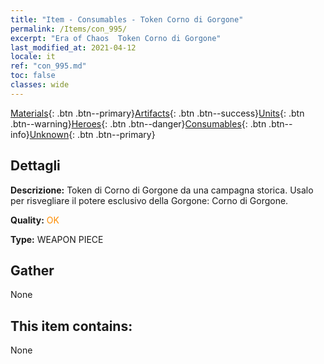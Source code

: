 ```yaml
---
title: "Item - Consumables - Token Corno di Gorgone"
permalink: /Items/con_995/
excerpt: "Era of Chaos  Token Corno di Gorgone"
last_modified_at: 2021-04-12
locale: it
ref: "con_995.md"
toc: false
classes: wide
---
```

 [Materials](/it/Items/){: .btn .btn--primary}[Artifacts](/it/Items/Artifacts/){: .btn .btn--success}[Units](/it/Items/Units/){: .btn .btn--warning}[Heroes](/it/Items/Heroes/){: .btn .btn--danger}[Consumables](/it/Items/Consumables/){: .btn .btn--info}[Unknown](/it/Items/Unknown/){: .btn .btn--primary}

## Dettagli
 **Descrizione:** Token di Corno di Gorgone da una campagna storica. Usalo per risvegliare il potere esclusivo della Gorgone: Corno di Gorgone.

 **Quality:** <span style="color: #FF8C00">OK</span>

 **Type:** WEAPON PIECE

## Gather

  None

## This item contains:

  None

